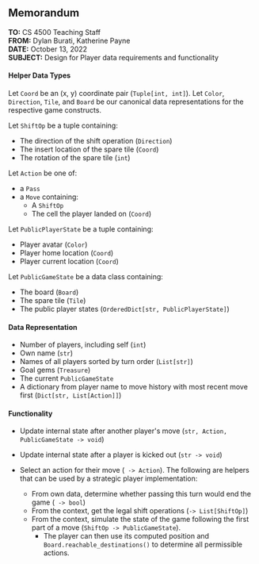 ## Memorandum

**TO:**      CS 4500 Teaching Staff\
**FROM:**    Dylan Burati, Katherine Payne\
**DATE:**    October 13, 2022\
**SUBJECT:** Design for Player data requirements and functionality

#### Helper Data Types

Let `Coord` be an (x, y) coordinate pair (`Tuple[int, int]`). Let
`Color`, `Direction`, `Tile`, and `Board` be our canonical data representations
for the respective game constructs.

Let `ShiftOp` be a tuple containing:
  - The direction of the shift operation (`Direction`)
  - The insert location of the spare tile (`Coord`)
  - The rotation of the spare tile (`int`)

Let `Action` be one of:
- a `Pass`
- a `Move` containing:
  - A `ShiftOp`
  - The cell the player landed on (`Coord`)

Let `PublicPlayerState` be a tuple containing:
  - Player avatar (`Color`)
  - Player home location (`Coord`)
  - Player current location (`Coord`)

Let `PublicGameState` be a data class containing:
  - The board (`Board`)
  - The spare tile (`Tile`)
  - The public player states (`OrderedDict[str, PublicPlayerState]`)

#### Data Representation

- Number of players, including self (`int`)
- Own name (`str`)
- Names of all players sorted by turn order (`List[str]`)
- Goal gems (`Treasure`)
- The current `PublicGameState`
- A dictionary from player name to move history with most recent move first (`Dict[str, List[Action]]`)

#### Functionality

- Update internal state after another player's move
  (`str, Action, PublicGameState -> void`)

- Update internal state after a player is kicked out (`str -> void`)

- Select an action for their move (` -> Action`). The following are
  helpers that can be used by a strategic player implementation:
  - From own data, determine whether passing this turn would end the
    game (` -> bool`)
  - From the context, get the legal shift operations (`-> List[ShiftOp]`)
  - From the context, simulate the state of the game following the first
    part of a move (`ShiftOp -> PublicGameState`).
    - The player can then use its computed position and `Board.reachable_destinations()`
      to determine all permissible actions.
